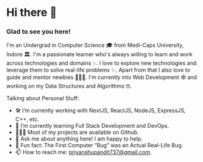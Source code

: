 # Hi there 👋
### Glad to see you here!
I'm an Undergrad in Computer Science 🎓 from Medi-Caps University, Indore 🏛. I'm a passionate learner who's always willing to learn and work across technologies and domains 💡. I love to explore new technologies and leverage them to solve real-life problems ✨. Apart from that I also love to guide and mentor newbies 👨🏻‍💻. I'm currently into Web Development 🕸️ and working on my Data Structures and Algorithms 🤓.

Talking about Personal Stuff:
- 🛠 I’m currently working with NextJS, ReactJS, NodeJS, ExpressJS, C++, etc.
- 🚀 I’m currently learning Full Stack Development and DevOps.
- 👨🏻‍💻 Most of my projects are available on Github.
- 💬 Ask me about anything here! I am happy to help.
- 👾 Fun fact: The First Computer “Bug” was an Actual Real-Life Bug.
- 📫 How to reach me: priyanshupandit737@gmail.com.
<!-- - 📝 Checkout my Resume. -->
<!--
**Priyanshu255/Priyanshu255** is a ✨ _special_ ✨ repository because its `README.md` (this file) appears on your GitHub profile.

Here are some ideas to get you started:

- 🔭 I’m currently working on ...
- 🌱 I’m currently learning ...
- 👯 I’m looking to collaborate on ...
- 🤔 I’m looking for help with ...
- 💬 Ask me about ...
- 📫 How to reach me: ...
- 😄 Pronouns: ...
- ⚡ Fun fact: ...
-->

